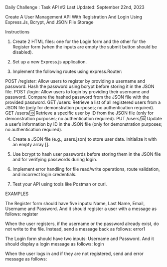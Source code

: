 Daily Challenge : Task API #2
Last Updated: September 22nd, 2023

Create A User Management API With Registration And Login Using Express.Js, Bcrypt, And JSON File Storage

Instructions
1. Create 2 HTML files: one for the Login form and the other for the Register form (when the inputs are empty the submit button should be disabled).


2. Set up a new Express.js application.


3. Implement the following routes using express.Router:

POST /register: Allow users to register by providing a username and password. Hash the password using bcrypt before storing it in the JSON file.
POST /login: Allow users to login by providing their username and password. Compare the hashed password from the JSON file with the provided password.
GET /users: Retrieve a list of all registered users from a JSON file (only for demonstration purposes; no authentication required).
GET /users/:id: Retrieve a specific user by ID from the JSON file (only for demonstration purposes; no authentication required).
PUT /users/:id: Update a user’s information by ID in the JSON file (only for demonstration purposes; no authentication required).

4. Create a JSON file (e.g., users.json) to store user data. Initialize it with an empty array [].


5. Use bcrypt to hash user passwords before storing them in the JSON file and for verifying passwords during login.


6. Implement error handling for file read/write operations, route validation, and incorrect login credentials.


7. Test your API using tools like Postman or curl.


EXAMPLES

The Register form should have five inputs: Name, Last Name, Email, Username and Password. And it should register a user with a message as follows:
register

When the user registers, if the username or the password already exist, do not write to the file. Instead, send a message back as follows:
error1

The Login form should have two inputs: Username and Password. And it should display a login message as follows:
login

When the user logs in and if they are not registered, send and error message as follows:
